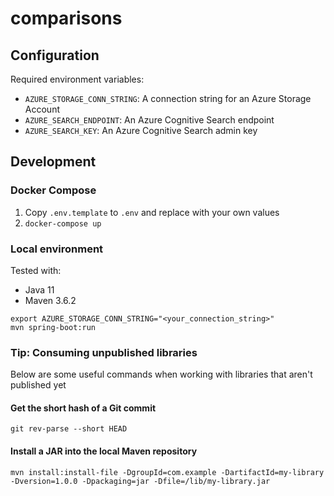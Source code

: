 # comparisons

## Configuration

Required environment variables:

* `AZURE_STORAGE_CONN_STRING`: A connection string for an Azure Storage Account
* `AZURE_SEARCH_ENDPOINT`: An Azure Cognitive Search endpoint
* `AZURE_SEARCH_KEY`: An Azure Cognitive Search admin key

## Development

### Docker Compose

1. Copy `.env.template` to `.env` and replace with your own values
2. `docker-compose up`

### Local environment

Tested with:
* Java 11
* Maven 3.6.2

```shell
export AZURE_STORAGE_CONN_STRING="<your_connection_string>"
mvn spring-boot:run
```

### Tip: Consuming unpublished libraries

Below are some useful commands when working with libraries that aren't published yet

#### Get the short hash of a Git commit

```shell
git rev-parse --short HEAD
```

#### Install a JAR into the local Maven repository

```shell
mvn install:install-file -DgroupId=com.example -DartifactId=my-library -Dversion=1.0.0 -Dpackaging=jar -Dfile=/lib/my-library.jar
```